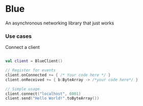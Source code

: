 # Blue
An asynchronous networking library that just works


### Use cases

Connect a client

```Kotlin

val client = BlueClient()

// Register for events
client.onConnected += { /* Your code here */ }
client.onReceived += { b:ByteArray -> /*your code here*/ }

// Simple usage
client.connect("localhost", 6001)
client.send("Hello World!".toByteArray())
```